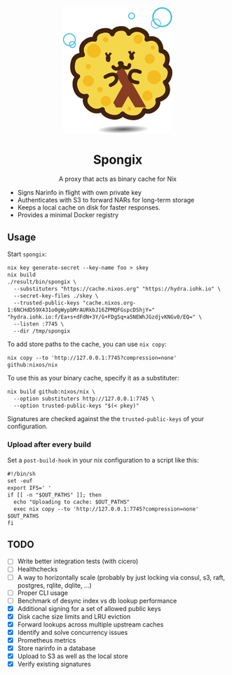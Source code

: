 <div align="center">
  <img src="img/spongix.svg" width="250" />
  <h1>Spongix</h1>
  <p>A proxy that acts as binary cache for Nix</span>
</div>

* Signs Narinfo in flight with own private key
* Authenticates with S3 to forward NARs for long-term storage
* Keeps a local cache on disk for faster responses.
* Provides a minimal Docker registry

## Usage

Start `spongix`:

    nix key generate-secret --key-name foo > skey
    nix build
    ./result/bin/spongix \
      --substituters "https://cache.nixos.org" "https://hydra.iohk.io" \
      --secret-key-files ./skey \
      --trusted-public-keys "cache.nixos.org-1:6NCHdD59X431o0gWypbMrAURkbJ16ZPMQFGspcDShjY=" "hydra.iohk.io:f/Ea+s+dFdN+3Y/G+FDgSq+a5NEWhJGzdjvKNGv0/EQ=" \
      --listen :7745 \
      --dir /tmp/spongix

To add store paths to the cache, you can use `nix copy`:

    nix copy --to 'http://127.0.0.1:7745?compression=none' github:nixos/nix

To use this as your binary cache, specify it as a substituter:

    nix build github:nixos/nix \
      --option substituters http://127.0.0.1:7745 \
      --option trusted-public-keys "$(< pkey)"

Signatures are checked against the the `trusted-public-keys` of your
configuration.

### Upload after every build

Set a `post-build-hook` in your nix configuration to a script like this:

    #!/bin/sh
    set -euf
    export IFS=' '
    if [[ -n "$OUT_PATHS" ]]; then
      echo "Uploading to cache: $OUT_PATHS"
      exec nix copy --to 'http://127.0.0.1:7745?compression=none' $OUT_PATHS
    fi

## TODO

- [ ] Write better integration tests (with cicero)
- [ ] Healthchecks
- [ ] A way to horizontally scale (probably by just locking via consul, s3, raft, postgres, rqlite, dqlite, ...)
- [ ] Proper CLI usage
- [ ] Benchmark of desync index vs db lookup performance
- [x] Additional signing for a set of allowed public keys
- [x] Disk cache size limits and LRU eviction
- [x] Forward lookups across multiple upstream caches
- [x] Identify and solve concurrency issues
- [x] Prometheus metrics
- [x] Store narinfo in a database
- [x] Upload to S3 as well as the local store
- [x] Verify existing signatures
